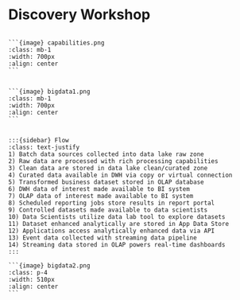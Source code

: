 # Discovery Workshop 

````{tabbed} AI Capabilities

```{image} capabilities.png
:class: mb-1
:width: 700px
:align: center
```
````

````{tabbed} Architecture Diagram for Hybrid Cloud Setup

```{image} bigdata1.png
:class: mb-1
:width: 700px
:align: center
```
````
````{tabbed} Flow Diagram

:::{sidebar} Flow
:class: text-justify
1) Batch data sources collected into data lake raw zone
2) Raw data are processed with rich processing capabilities
3) Clean data are stored in data lake clean/curated zone
4) Curated data available in DWH via copy or virtual connection
5) Transformed business dataset stored in OLAP database
6) DWH data of interest made available to BI system
7) OLAP data of interest made available to BI system
8) Scheduled reporting jobs store results in report portal
9) Controlled datasets made available to data scientists
10) Data Scientists utilize data lab tool to explore datasets
11) Dataset enhanced analytically are stored in App Data Store
12) Applications access analytically enhanced data via API
13) Event data collected with streaming data pipeline
14) Streaming data stored in OLAP powers real-time dashboards
:::

```{image} bigdata2.png
:class: p-4
:width: 510px
:align: center
```
````